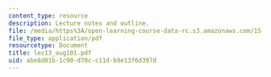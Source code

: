 ```yaml
---
content_type: resource
description: Lecture notes and outline.
file: /media/https%3A/open-learning-course-data-rc.s3.amazonaws.com/15-778-management-of-supply-networks-for-products-and-services-summer-2004/abe8d01b1c90d70cc11db9e13f6d397d_lec13_aug101.pdf
file_type: application/pdf
resourcetype: Document
title: lec13_aug101.pdf
uid: abe8d01b-1c90-d70c-c11d-b9e13f6d397d
---
```

